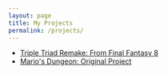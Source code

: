 ```yaml
---
layout: page
title: My Projects
permalink: /projects/
---
```


*   [Triple Triad Remake: From Final Fantasy 8](https://lambertq.github.io/tripletriad)
*   [Mario's Dungeon: Original Project](https://lambertq.github.io/projectmario)
